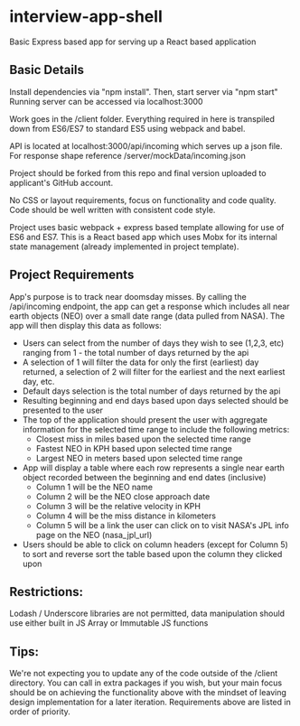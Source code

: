 # interview-app-shell
Basic Express based app for serving up a React based application

## Basic Details
Install dependencies via "npm install". Then, start server via "npm start"
Running server can be accessed via localhost:3000

Work goes in the /client folder. Everything required in here is transpiled down from ES6/ES7 to standard ES5 using webpack and babel.

API is located at localhost:3000/api/incoming which serves up a json file. For response shape reference /server/mockData/incoming.json

Project should be forked from this repo and final version uploaded to applicant's GitHub account.

No CSS or layout requirements, focus on functionality and code quality. Code should be well written with consistent code style.

Project uses basic webpack + express based template allowing for use of ES6 and ES7. This is a React based app which uses Mobx for its internal state management (already implemented in project template).

## Project Requirements
App's purpose is to track near doomsday misses. By calling the /api/incoming endpoint, the app can get a response which includes all near earth objects (NEO) over a small date range (data pulled from NASA). The app will then display this data as follows:
- Users can select from the number of days they wish to see (1,2,3, etc) ranging from 1 - the total number of days returned by the api
- A selection of 1 will filter the data for only the first (earliest) day returned, a selection of 2 will filter for the earliest and the next earliest day, etc. 
- Default days selection is the total number of days returned by the api
- Resulting beginning and end days based upon days selected should be presented to the user
- The top of the application should present the user with aggregate information for the selected time range to include the following metrics:
  - Closest miss in miles based upon the selected time range
  - Fastest NEO in KPH based upon selected time range
  - Largest NEO in meters based upon selected time range
- App will display a table where each row represents a single near earth object recorded between the beginning and end dates (inclusive)
  - Column 1 will be the NEO name
  - Column 2 will be the NEO close approach date
  - Column 3 will be the relative velocity in KPH
  - Column 4 will be the miss distance in kilometers
  - Column 5 will be a link the user can click on to visit NASA's JPL info page on the NEO (nasa_jpl_url)
- Users should be able to click on column headers (except for Column 5) to sort and reverse sort the table based upon the column they clicked upon

## Restrictions:
Lodash / Underscore libraries are not permitted, data manipulation should use either built in JS Array or Immutable JS functions

## Tips:
We're not expecting you to update any of the code outside of the /client directory. You can call in extra packages if you wish, but your main focus should be on achieving the functionality above with the mindset of leaving design implementation for a later iteration.
Requirements above are listed in order of priority.
